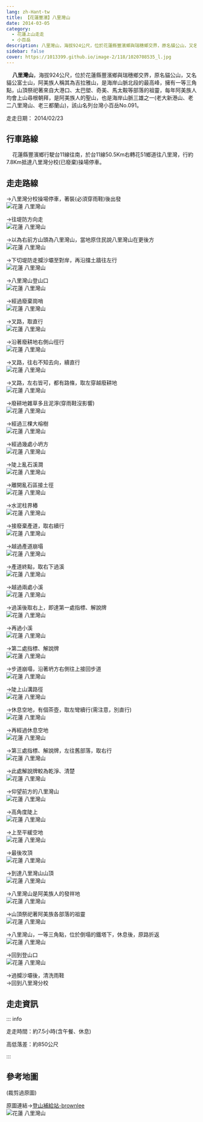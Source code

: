 ```yaml
---
lang: zh-Hant-tw
title: 【花蓮豐濱】八里灣山
date: 2014-03-05
category: 
  - 花蓮上山走走
  - 小百岳
description: 八里灣山，海拔924公尺，位於花蓮縣豐濱鄉與瑞穗鄉交界，原名貓公山，又名貓公富士山，阿美族人稱其為吉拉雅山，是海岸山脈北段的最高峰，擁有一等三角點，山頂祭祀著來自大港口、太巴塱、奇美、馬太鞍等部落的祖靈，每年阿美族人均會上山尋根朝拜，是阿美族人的聖山，也是海岸山脈三雄之一(老大新港山、老二八里灣山、老三都蘭山)，該山名列台灣小百岳No.091。
sidebar: false
cover: https://1013399.github.io/image-2/118/1020708535_l.jpg
---
```


    **八里灣山**，海拔924公尺，位於花蓮縣豐濱鄉與瑞穗鄉交界，原名貓公山，又名貓公富士山，阿美族人稱其為吉拉雅山，是海岸山脈北段的最高峰，擁有一等三角點，山頂祭祀著來自大港口、太巴塱、奇美、馬太鞍等部落的祖靈，每年阿美族人均會上山尋根朝拜，是阿美族人的聖山，也是海岸山脈三雄之一(老大新港山、老二八里灣山、老三都蘭山)，該山名列台灣小百岳No.091。

<!-- more -->

走走日期： 2014/02/23

## 行車路線  
    花蓮縣豐濱鄉行駛台11線往南，於台11線50.5Km右轉花51鄉道往八里灣，行約7.8Km抵達八里灣分校(已廢棄)操場停車。

## 走走路線 
→八里灣分校操場停車，著裝(必須穿雨鞋)後出發  
![花蓮 八里灣山](https://1013399.github.io/image-2/118/1020708369_l.jpg)

→往堤防方向走  
![花蓮 八里灣山](https://1013399.github.io/image-2/118/1020708374_l.jpg)

→以為右前方山頭為八里灣山，當地原住民說八里灣山在更後方  
![花蓮 八里灣山](https://1013399.github.io/image-2/118/1020708379_l.jpg)

→下切堤防走攔沙壩至對岸，再沿擋土牆往左行  
![花蓮 八里灣山](https://1013399.github.io/image-2/118/1020708381_l.jpg)

→八里灣山登山口  
![花蓮 八里灣山](https://1013399.github.io/image-2/118/1020708391_l.jpg)

→經過廢棄崗哨  
![花蓮 八里灣山](https://1013399.github.io/image-2/118/1020708398_l.jpg)

→叉路，取直行  
![花蓮 八里灣山](https://1013399.github.io/image-2/118/1020708403_l.jpg)

→沿著廢耕地右側山徑行  
![花蓮 八里灣山](https://1013399.github.io/image-2/118/1020708411_l.jpg)

→叉路，往右不知去向，續直行  
![花蓮 八里灣山](https://1013399.github.io/image-2/118/1020708419_l.jpg)

→叉路，左右皆可，都有路條，取左穿越廢耕地  
![花蓮 八里灣山](https://1013399.github.io/image-2/118/1020708423_l.jpg)

→廢耕地雜草多且泥濘(穿雨鞋沒影響)  
![花蓮 八里灣山](https://1013399.github.io/image-2/118/1020708427_l.jpg)

→經過三棵大榕樹  
![花蓮 八里灣山](https://1013399.github.io/image-2/118/1020708430_l.jpg)

→經過幾處小坍方  
![花蓮 八里灣山](https://1013399.github.io/image-2/118/1020708435_l.jpg)

→陡上亂石溪澗  
![花蓮 八里灣山](https://1013399.github.io/image-2/118/1020708443_l.jpg)

→離開亂石區接土徑  
![花蓮 八里灣山](https://1013399.github.io/image-2/118/1020708446_l.jpg)

→水泥柱界樁  
![花蓮 八里灣山](https://1013399.github.io/image-2/118/1020708451_l.jpg)

→接廢棄產道，取右續行  
![花蓮 八里灣山](https://1013399.github.io/image-2/118/1020708457_l.jpg)

→越過產道崩塌  
![花蓮 八里灣山](https://1013399.github.io/image-2/118/1020708462_l.jpg)

→產道終點，取右下過溪  
![花蓮 八里灣山](https://1013399.github.io/image-2/118/1020708471_l.jpg)

→越過兩處小溪  
![花蓮 八里灣山](https://1013399.github.io/image-2/118/1020708476_l.jpg)

→過溪後取右上，即達第一處指標、解說牌  
![花蓮 八里灣山](https://1013399.github.io/image-2/118/1020708480_l.jpg)

→再過小溪  
![花蓮 八里灣山](https://1013399.github.io/image-2/118/1020708492_l.jpg)

→第二處指標、解說牌  
![花蓮 八里灣山](https://1013399.github.io/image-2/118/1020708506_l.jpg)

→步道崩塌，沿著坍方右側往上接回步道  
![花蓮 八里灣山](https://1013399.github.io/image-2/118/1020708509_l.jpg)

→陡上山溝路徑  
![花蓮 八里灣山](https://1013399.github.io/image-2/118/1020708515_l.jpg)

→休息空地，有個茶壺，取左彎續行(需注意，別直行)  
![花蓮 八里灣山](https://1013399.github.io/image-2/118/1020708518_l.jpg)

→再經過休息空地  
![花蓮 八里灣山](https://1013399.github.io/image-2/118/1020708523_l.jpg)

→第三處指標、解說牌，左往舊部落，取右行  
![花蓮 八里灣山](https://1013399.github.io/image-2/118/1020708528_l.jpg)

→此處解說牌較為乾淨、清楚  
![花蓮 八里灣山](https://1013399.github.io/image-2/118/1020708531_l.jpg)

→仰望前方的八里灣山  
![花蓮 八里灣山](https://1013399.github.io/image-2/118/1020708535_l.jpg)

→高角度陡上  
![花蓮 八里灣山](https://1013399.github.io/image-2/118/1020708539_l.jpg)

→上至平緩空地  
![花蓮 八里灣山](https://1013399.github.io/image-2/118/1020708544_l.jpg)

→最後攻頂  
![花蓮 八里灣山](https://1013399.github.io/image-2/118/1020708548_l.jpg)

→到達八里灣山山頂  
![花蓮 八里灣山](https://1013399.github.io/image-2/118/1020708551_l.jpg)

→八里灣山是阿美族人的發祥地  
![花蓮 八里灣山](https://1013399.github.io/image-2/118/1020708556_l.jpg)

→山頂祭祀著阿美族各部落的祖靈  
![花蓮 八里灣山](https://1013399.github.io/image-2/118/1020708563_l.jpg)

→八里灣山，一等三角點，位於倒塌的鐵塔下，休息後，原路折返  
![花蓮 八里灣山](https://1013399.github.io/image-2/118/1020708567_l.jpg)

→回到登山口  
![花蓮 八里灣山](https://1013399.github.io/image-2/118/1020708572_l.jpg)

→過攔沙壩後，清洗雨鞋  
→回到八里灣分校

## 走走資訊

::: info

走走時間：約7.5小時(含午餐、休息)

高低落差：約850公尺

:::

## 參考地圖
(裁剪過原圖)  

原圖連結→[登山補給站-brownlee](http://www.keepon.com.tw/DiscussLoad.aspx?code=314B5CF9AEC3A19113F6CAA6F539A662ACA1E2B351E8E754)  
![花蓮 八里灣山](https://1013399.github.io/image-2/118/1020708739_l.jpg)